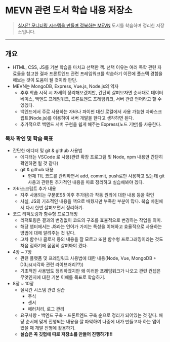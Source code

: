 # MEVN 관련 도서 학습 내용 저장소

> [실시간 모니터링 시스템을 만들며 정복하는 MEVN](http://www.yes24.com/Product/Goods/104208010) 도서를 학습하며 정리한 저장소입니다.

---

## 개요

- HTML, CSS, JS를 기본 학습을 마치고 선택한 책. 선택 이유는 여러 독학 관련 자료들을 참고한 결과 프론트엔드 관련 프레임워크를 학습하기 이전에 풀스택 경험을 해보는 것이 도움이 될 것이라 판단.
- MEVN는 MongoDB, Express, Vue.js, Node.js의 약자
  - 추후 학습 시작 시 자세히 정리해보겠지만, 간단히 살펴보자면 순서대로 데이터베이스, 백엔드 프레임워크, 프론트엔드 프레임워크, 서버 관련 언어라고 할 수 있겠다. 
  - 백엔드에서 주로 사용하는 자바나 파이썬 대신 로컬에서 사용 가능한 자바스크립트(Node.js)를 이용하여 서버 개발을 한다고 생각하면 된다.
  - 추가적으로 백엔드 서버 구현을 쉽게 해주는 Express(노드 기반)를 사용한다.

### 목차 확인 및 학습 목표

- 간단한 에디터 및 git & github 사용법
  - 에디터는 VSCode 로 사용(관련 확장 프로그램 및 Node, npm 내용만 간단히 확인하면 될 것 같다)
  - git & github 내용
    - 현재 TIL 코드를 관리하면서 add, commit, push로만 사용하고 있는데 git 사용과 관련된 추가적인 내용을 따로 정리하고 실습해봐야 겠다.
- 자바스크립트 추가 내용
  - 자주 사용되는 구문(ES5 이후 추가된)과 작동 원리에 대한 내용 등을 확인
  - 사실, JS의 기초적인 내용을 책으로 배웠지만 부족한 부분이 많다. 복습 차원에서 다시 한번 살펴보면서 정리하기.
- 코드 리팩토링과 함수형 프로그래밍
  - 리팩토링은 결과의 변경없이 코드의 구조를 효율적으로 변경하는 작업을 의미.
  - 해당 챕터에서는 JS라는 언어가 가지는 특성을 이해하고 효율적으로 사용하는 방법에 대해 알려주는 것 같다.
  - 고차 함수나 클로저 등의 내용을 잘 모르고 또한 함수형 프로그래밍이라는 것도 처음 접하기에 꼼꼼히 살펴봐야 겠다.
- 4장 ~ 7장
  - 관련 플랫폼 및 프레임워크 사용법에 대한 내용(Node, Vue, MongoDB + D3.js(시각화 관련 라이브러리??))
  - 기초적인 사용법도 정리하겠지만 왜 이러한 프레임워크가 나오고 관련 컨셉은 무엇인지에 대한 기본 이해를 목표로 학습하기.
- 8장 ~ 10장
  - 실시간 시스템 관련 실습
    - 주식
    - 센서
    - 에러처리, 로그 관리
  - 요구사항 - 백엔드 구축 - 프론트엔드 구축 순으로 정리가 되어있는 것 같다. 해당 순서에 맞게 진행되는 내용을 잘 파악하여 나중에 내가 만들고자 하는 앱이 있을 때 개발 진행에 활용하기.
  - **실습은 꼭 깃헙에 따로 저장소를 만들어 진행하기!!!**